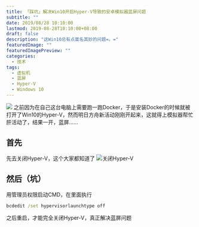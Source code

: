 ```yaml
---
title: 「踩坑」解决Win10开启Hyper-V导致的安卓模拟器蓝屏问题
subtitle: ""
date: 2019/08/28 10:10:00
lastmod: 2019-08-28T10:10:00+08:00
draft: false
description: "这Win10总有点莫名其妙的问题=。="
featuredImage: ""
featuredImagePreview: ""
categories: 
  - 技术
tags: 
  - 虚拟机
  - 蓝屏
  - Hyper-V
  - Windows 10
---
```


<!--more-->

![](https://cdn.jsdelivr.net/gh/mouyase/Yojigen.Tech@master/static/assets/16/cover.jpg)
之前因为在自己这台电脑上需要跑一跑Docker，于是安装Docker的时候就被打开了Win10的Hyper-V，然而明日方舟新活动刚刚开起来，这就得上模拟器帮忙肝活动了，结果一开，蓝屏……

## 首先
先去关闭Hyper-V，这个大家都知道了
![关闭Hyper-V](https://cdn.jsdelivr.net/gh/mouyase/Yojigen.Tech@master/static/assets/16/1.jpg)

## 然后（坑）
用管理员权限启动CMD，在里面执行
```cmd
bcdedit /set hypervisorlaunchtype off
```
之后重启，才能完全关闭Hyper-V，真正解决蓝屏问题